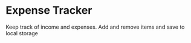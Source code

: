 # Expense Tracker
Keep track of income and expenses. Add and remove items and save to local storage

